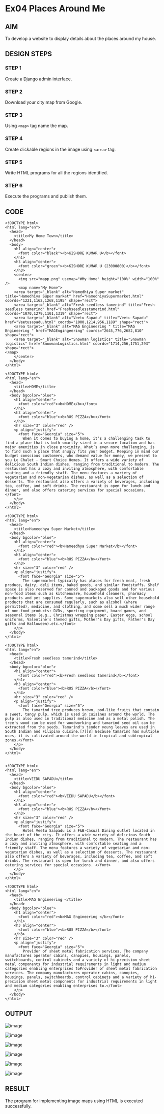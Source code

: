 # Ex04 Places Around Me
## AIM
To develop a website to display details about the places around my house.

## DESIGN STEPS

### STEP 1
Create a Django admin interface.

### STEP 2
Download your city map from Google.

### STEP 3
Using ```<map>``` tag name the map.

### STEP 4
Create clickable regions in the image using ```<area>``` tag.

### STEP 5
Write HTML programs for all the regions identified.

### STEP 6
Execute the programs and publish them.

## CODE
```
<!DOCTYPE html>
<html lang="en">
  <head>
    <title>My Home Town</title>
  </head>
  <body>
    <h1 align="center">
      <font color="black"><b>KISHORE KUMAR U</b></font>
    </h1>
    <h3 align="center">
      <font color="green"><b>KISHORE KUMAR U (23000800)</b></font>
    </h3>
    <center>
      <img src="mapp.png" usemap="#My Home" height="100%" width="100%" />
      <map name="My Home">
    <area target="_blank" alt="Hamedhiya Super market" title="Hamedhiya Super market" href="HamedhiyaSupermarket.html" coords="1221,1162,1268,1195" shape="rect">
    <area target="_blank" alt="Fresh seedless tamerind" title="Fresh seedless tamerind" href="Freshseedlesstamerind.html" coords="1070,1279,1101,1319" shape="rect">
    <area target="_blank" alt="Veetu Sapadu" title="Veetu Sapadu" href="Veetusapadu.html" coords="1000,1214,956,1189" shape="rect">
    <area target="_blank" alt="MAG Engineering " title="MAG Engineering " href="MAGEngingeering" coords="2645,776,2682,810" shape="rect">
    <area target="_blank" alt="Snowman logistics" title="Snowman logistics" href="SnowmanLogistics.html" coords="1714,256,1751,293" shape="rect">
</map>
    </center>
  </body>
</html>

<!DOCTYPE html>
<html lang="en">
  <head>
    <title>HOME</title>
  </head>
  <body bgcolor="blue">
    <h1 align="center">
      <font color="red"><b>HOME</b></font>
    </h1>
    <h3 align="center">
      <font color="blue"><b>RUS PIZZA</b></font>
    </h3>
    <hr size="3" color="red" />
    <p align="justify">
      <font face="Georgia" size="5">
        When it comes to buying a home, it’s a challenging task to find a place that is both smartly sized in a secure location and has major amenities in close proximity. What’s even more challenging, is to find such a place that snugly fits your budget. Keeping in mind our budget conscious customers, who demand value for money, we present to you Le Chalet - Smart Choice Homes. It offers a wide variety of delicious South Indian dishes, ranging from traditional to modern. The restaurant has a cozy and inviting atmosphere, with comfortable seating and a friendly staff. The menu features a variety of vegetarian and non-vegetarian dishes, as well as a selection of desserts. The restaurant also offers a variety of beverages, including tea, coffee, and soft drinks. The restaurant is open for lunch and dinner, and also offers catering services for special occasions. </font>
    </p>
  </body>
</html>

<!DOCTYPE html>
<html lang="en">
  <head>
    <title>Hameedhya Super Market</title>
  </head>
  <body bgcolor="blue">
    <h1 align="center">
      <font color="red"><b>Hameedhya Super Market</b></font>
    </h1>
    <h3 align="center">
      <font color="blue"><b>RUS PIZZA</b></font>
    </h3>
    <hr size="3" color="red" />
    <p align="justify">
      <font face="Georgia" size="5">
        The supermarket typically has places for fresh meat, fresh produce, dairy, deli items, baked goods, and similar foodstuffs. Shelf space is also reserved for canned and packaged goods and for various non-food items such as kitchenware, household cleaners, pharmacy products and pet supplies. Some supermarkets also sell other household products that are consumed regularly, such as alcohol (where permitted), medicine, and clothing, and some sell a much wider range of non-food products: DVDs, sporting equipment, board games, and seasonal items (e.g., Christmas wrapping paper, Easter eggs, school uniforms, Valentine's themed gifts, Mother's Day gifts, Father's Day gifts and Halloween).etc.</font>
    </p>
  </body>
</html>

<!DOCTYPE html>
<html lang="en">
  <head>
    <title>Fresh seedless tamerind</title>
  </head>
  <body bgcolor="blue">
    <h1 align="center">
      <font color="red"><b>Fresh seedless tamerind</b></font>
    </h1>
    <h3 align="center">
      <font color="blue"><b>RUS PIZZA</b></font>
    </h3>
    <hr size="3" color="red" />
    <p align="justify">
      <font face="Georgia" size="5">
        The tamarind tree produces brown, pod-like fruits that contain a sweet, tangy pulp, which is used in cuisines around the world. The pulp is also used in traditional medicine and as a metal polish. The tree's wood can be used for woodworking and tamarind seed oil can be extracted from the seeds. Tamarind's tender young leaves are used in South Indian and Filipino cuisine.[7][8] Because tamarind has multiple uses, it is cultivated around the world in tropical and subtropical zones.</font>
    </p>
  </body>
</html>


<!DOCTYPE html>
<html lang="en">
  <head>
    <title>VEEDU SAPADU</title>
  </head>
  <body bgcolor="blue">
    <h1 align="center">
      <font color="red"><b>VEEDU SAPADU</b></font>
    </h1>
    <h3 align="center">
      <font color="blue"><b>RUS PIZZA</b></font>
    </h3>
    <hr size="3" color="red" />
    <p align="justify">
      <font face="Georgia" size="5">
        Hotel Veetu Saapadu is a F&B-Casual Dining outlet located in the heart of the city. It offers a wide variety of delicious South Indian dishes, ranging from traditional to modern. The restaurant has a cozy and inviting atmosphere, with comfortable seating and a friendly staff. The menu features a variety of vegetarian and non-vegetarian dishes, as well as a selection of desserts. The restaurant also offers a variety of beverages, including tea, coffee, and soft drinks. The restaurant is open for lunch and dinner, and also offers catering services for special occasions. </font>
    </p>
  </body>
</html>

<!DOCTYPE html>
<html lang="en">
  <head>
    <title>MAG Engineering </title>
  </head>
  <body bgcolor="blue">
    <h1 align="center">
      <font color="red"><b>MAG Engineering </b></font>
    </h1>
    <h3 align="center">
      <font color="blue"><b>RUS PIZZA</b></font>
    </h3>
    <hr size="3" color="red" />
    <p align="justify">
      <font face="Georgia" size="5">
        Provider of sheet metal fabrication services. The company manufactures operator cabins, canopies, housings, panels, switchboards, control cabinets and a variety of hi-precision sheet metal components for industrial requirements in light and medium categories enabling enterprises toProvider of sheet metal fabrication services. The company manufactures operator cabins, canopies, housings, panels, switchboards, control cabinets and a variety of hi-precision sheet metal components for industrial requirements in light and medium categories enabling enterprises to.</font>
    </p>
  </body>
</html>
```


## OUTPUT

![image](https://github.com/Kishorekumar22060/NearMe/assets/141472136/4c7a46c5-6374-4b15-973c-f34ad9daeb1c)

![image](https://github.com/Kishorekumar22060/NearMe/assets/141472136/112fc929-cc9c-4156-a320-8d05e30819ab)

![image](https://github.com/Kishorekumar22060/NearMe/assets/141472136/d81915c7-23a7-4e01-88b6-f81c973ab393)


![image](https://github.com/Kishorekumar22060/NearMe/assets/141472136/4bee507d-9899-435d-adf9-79072b544018)

![image](https://github.com/Kishorekumar22060/NearMe/assets/141472136/8bb97cec-1425-401d-bbaa-d319b7cee592)

![image](https://github.com/Kishorekumar22060/NearMe/assets/141472136/e5f883e3-d0c7-404b-8917-02119ba0812c)



## RESULT
The program for implementing image maps using HTML is executed successfully.

